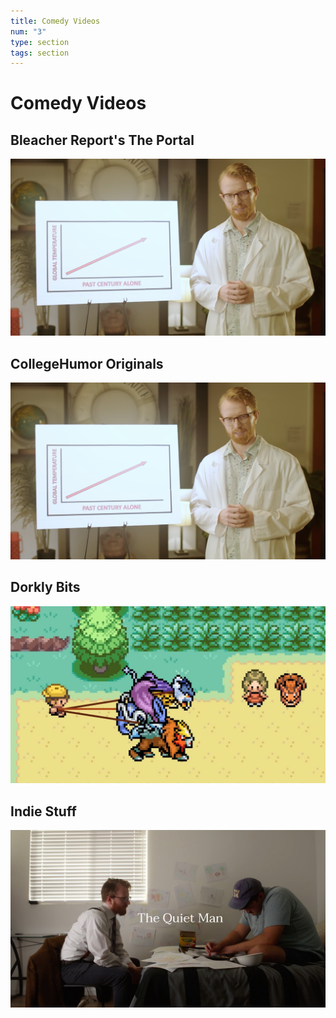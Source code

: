 ```yaml
---
title: Comedy Videos
num: "3"
type: section
tags: section
---
```

# Comedy Videos

## Bleacher Report's The Portal

<a href="https://www.instagram.com/tv/CV1Fw3PjQhS/" target="_blank"><img src="assets/uploads/how_to_fix.png"/></a>

## CollegeHumor Originals

<a href="https://www.youtube.com/watch?v=4wuDbY9_IOI" target="_blank"><img src="assets/uploads/how_to_fix.png"/></a>

## Dorkly Bits

<a href="https://www.youtube.com/watch?v=Eo7Jd4z_UVg" target="_blank"><img src="assets/uploads/worst_real_life_jobs.png"/></a>

## Indie Stuff

<a href="https://vimeo.com/manage/videos/640913215" target="_blank"><img src="assets/1-2.jpeg"/></a>